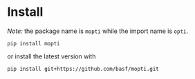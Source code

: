 # Install

*Note:* the package name is `mopti` while the import name is `opti`.
```
pip install mopti
```
or install the latest version with
```
pip install git+https://github.com/basf/mopti.git
```